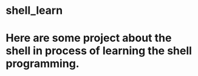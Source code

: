 # shell_learn
# Here are some project about the shell in process of learning the shell programming.
